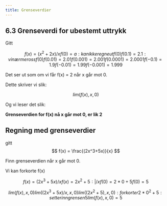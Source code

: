 ```yaml
---
title: Grenseverdier
---
```

## 6.3 Grenseverdi for ubestemt uttrykk

Gitt

```math
f(x) = (x^2+2x)/x
f(0) = a: kan ikke regne ut f(0)
f(0.1) = 2.1 : vi nærmer oss f(0)
f(0.01) = 2.01
f(0.001) = 2.001
f(0.0001) = 2.0001
f(-0.1) = 1.9
f(-0.01) = 1.99
f(-0.001) = 1.999
```


Det ser ut som om vi får f(x) = 2 når x går mot 0.

Dette skriver vi slik:

```math
lim(f(x),x,0)
```

Og vi leser det slik:

**Grenseverdien for f(x) nå x går mot 0, er lik 2**

## Regning med grenseverdier

gitt $$ f(x) = \frac{(2x^3+5x)}{x} $$


Finn grenseverdien når x går mot 0.  

Vi kan forkorte f(x)

```math 
f(x)=(2x^3+5x)/x
f(x)= 2x^2+5: |/x
f(0) = 2*0 + 5
f(0) = 5
```

```math 
lim(f(x),x,0)
lim((2x^3+5x)/x,x,0)
lim((2x^2+5),x,0):forkorter
2*0^2+5:setter inn grensen
5
lim(f(x),x,0) = 5
```








